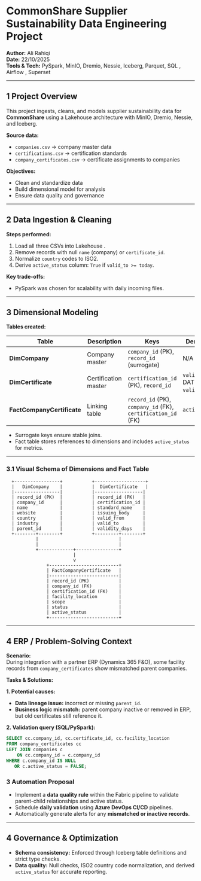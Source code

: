 # CommonShare Supplier Sustainability Data Engineering Project

**Author:** Ali Rahiqi  
**Date:** 22/10/2025  
**Tools & Tech:** PySpark, MinIO, Dremio, Nessie, Iceberg, Parquet, SQL , Airflow , Superset 

---

## 1 Project Overview

This project ingests, cleans, and models supplier sustainability data for **CommonShare** using a Lakehouse architecture with MinIO, Dremio, Nessie, and Iceberg.  

**Source data:**  
- `companies.csv` → company master data  
- `certifications.csv` → certification standards  
- `company_certificates.csv` → certificate assignments to companies  

**Objectives:**  
- Clean and standardize data  
- Build dimensional model for analysis  
- Ensure data quality and governance  

---

## 2 Data Ingestion & Cleaning

**Steps performed:**  
1. Load all three CSVs into Lakehouse .  
2. Remove records with null `name` (company) or `certificate_id`.  
3. Normalize `country` codes to ISO2.  
4. Derive `active_status` column: `True` if `valid_to >= today`.  

**Key trade-offs:**  
- PySpark was chosen for scalability with daily incoming files.  

---

## 3 Dimensional Modeling

**Tables created:**  

| Table | Description | Keys | Derived Columns |
|-------|------------|------|----------------|
| **DimCompany** | Company master | `company_id` (PK), `record_id` (surrogate) | N/A |
| **DimCertificate** | Certification master | `certification_id` (PK), `record_id` | `validity_days` = DATEDIFF(`valid_to`, `valid_from`) |
| **FactCompanyCertificate** | Linking table | `record_id` (PK), `company_id` (FK), `certification_id` (FK) | `active_status` |

- Surrogate keys ensure stable joins.  
- Fact table stores references to dimensions and includes `active_status` for metrics.  

---

### 3.1 Visual Schema of Dimensions and Fact Table

      +-----------------+           +-------------------+
      |   DimCompany    |           |  DimCertificate   |
      |-----------------|           |------------------|
      | record_id (PK)  |           | record_id (PK)   |
      | company_id      |           | certification_id |
      | name            |           | standard_name    |
      | website         |           | issuing_body     |
      | country         |           | valid_from       |
      | industry        |           | valid_to         |
      | parent_id       |           | validity_days    |
      +--------+--------+           +---------+--------+
               |                              |
               |                              |
               +-------------+----------------+
                             |
                             v
                   +--------------------------+
                   | FactCompanyCertificate   |
                   |--------------------------|
                   | record_id (PK)           |
                   | company_id (FK)          |
                   | certification_id (FK)    |
                   | facility_location        |
                   | scope                    |
                   | status                   |
                   | active_status            |
                   +--------------------------+

---

## 4 ERP / Problem-Solving Context

**Scenario:**  
During integration with a partner ERP (Dynamics 365 F&O), some facility records from `company_certificates` show mismatched parent companies.  

**Tasks & Solutions:**  

**1. Potential causes:**  
- **Data lineage issue:** incorrect or missing `parent_id`.  
- **Business logic mismatch:** parent company inactive or removed in ERP, but old certificates still reference it.  

**2. Validation query (SQL/PySpark):**  

```sql
SELECT cc.company_id, cc.certificate_id, cc.facility_location
FROM company_certificates cc
LEFT JOIN companies c
    ON cc.company_id = c.company_id
WHERE c.company_id IS NULL
   OR c.active_status = FALSE;
````

### 3 Automation Proposal

- Implement a **data quality rule** within the Fabric pipeline to validate parent-child relationships and active status.  
- Schedule **daily validation** using **Azure DevOps CI/CD** pipelines.  
- Automatically generate alerts for any **mismatched or inactive records**.  

---

## 4 Governance & Optimization

- **Schema consistency:** Enforced through Iceberg table definitions and strict type checks.  
- **Data quality:** Null checks, ISO2 country code normalization, and derived `active_status` for accurate reporting.  
